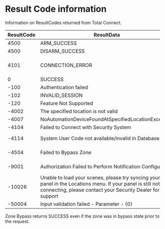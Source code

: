 # Result Code information

Information on ResultCodes returned from Total Connect.

ResultCode | ResultData | Notes
------------ | - | - 
4500 | ARM_SUCCESS |
4500 | DISARM_SUCCESS | 
4101 | CONNECTION_ERROR | We are unable to connect to the security panel. Please try again later or contact support
0 | SUCCESS | 
-100 | Authentication failed
-102 | INVALID_SESSION |  
-120 | Feature Not Supported | When calling get_zone_details()
-4002 | The specified location is not valid |
-4007 | NoAutomationDeviceFoundAtSpecifiedLocationException | 
-4104 | Failed to Connect with Security System | 
-4114 | System User Code not available/invalid in Database | https://github.com/craigjmidwinter/total-connect-client/issues/36
-4504 | Failed to Bypass Zone | Happens when requesting to bypass a non-existent zone.
-9001 | Authorization Failed to Perform Notification Configuration | Received when trying getAllSensorsMaskStatus
-10026 | Unable to load your scenes, please try syncing your panel in the Locations menu.  If your panel is still not connecting, please contact your Security Dealer for support | 
-50004 | Input validation failed - Parameter - {0} | Bad username and password provided

Zone Bypass returns SUCCESS even if the zone was in bypass state prior to the request.